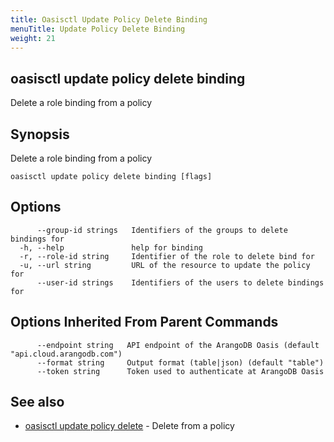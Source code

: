 ```yaml
---
title: Oasisctl Update Policy Delete Binding
menuTitle: Update Policy Delete Binding
weight: 21
---
```

## oasisctl update policy delete binding

Delete a role binding from a policy

## Synopsis
Delete a role binding from a policy

```
oasisctl update policy delete binding [flags]
```

## Options
```
      --group-id strings   Identifiers of the groups to delete bindings for
  -h, --help               help for binding
  -r, --role-id string     Identifier of the role to delete bind for
  -u, --url string         URL of the resource to update the policy for
      --user-id strings    Identifiers of the users to delete bindings for
```

## Options Inherited From Parent Commands
```
      --endpoint string   API endpoint of the ArangoDB Oasis (default "api.cloud.arangodb.com")
      --format string     Output format (table|json) (default "table")
      --token string      Token used to authenticate at ArangoDB Oasis
```

## See also
* [oasisctl update policy delete](update-policy-delete.md)	 - Delete from a policy

